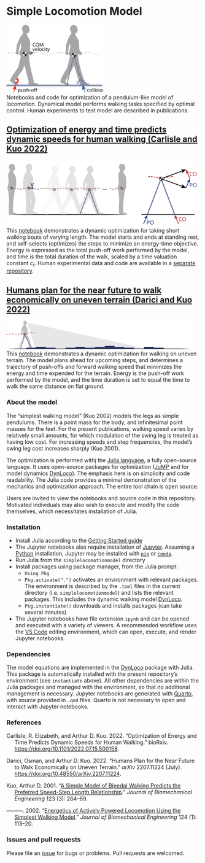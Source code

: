 Simple Locomotion Model
================

<img src="img/simplelocomotionmodel.svg" width="50%" /><br> Notebooks
and code for optimization of a pendulum-like model of locomotion.
Dynamical model performs walking tasks specified by optimal control.
Human experiments to test model are described in publications.

## [Optimization of energy and time predicts dynamic speeds for human walking (Carlisle and Kuo 2022)](src/shortwalks.ipynb)

![short walks](img/shortwalks.svg) This [notebook](src/shortwalks.ipynb)
demonstrates a dynamic optimization for taking short walking bouts of
varying length. The model starts and ends at standing rest, and
self-selects (optimizes) the steps to minimize an energy-time objective.
Energy is expressed as the total push-off work performed by the model,
and time is the total duration of the walk, scaled by a time valuation
constant $c_t$. Human experimental data and code are available in a
[separate repository](https://github.com/kuo-lab/short_walk_experiment).

## [Humans plan for the near future to walk economically on uneven terrain (Darici and Kuo 2022)](src/uneventerrain.ipynb)

![walking on uneven terrain](img/uneventerrainwalking.svg) This
[notebook](src/uneventerrain.ipynb) demonstrates a dynamic optimization
for walking on uneven terrain. The model plans ahead for upcoming steps,
and determines a trajectory of push-offs and forward walking speed that
minimizes the energy and time expended for the terrain. Energy is the
push-off work performed by the model, and the time duration is set to
equal the time to walk the same distance on flat ground.

### About the model

The “simplest walking model” (Kuo 2002) models the legs as simple
pendulums. There is a point mass for the body, and infinitesimal point
masses for the feet. For the present publications, walking speed varies
by relatively small amounts, for which modulation of the swing leg is
treated as having low cost. For increasing speeds and step frequencies,
the model’s swing leg cost increases sharply (Kuo 2001).

The optimization is performed withj the [Julia
language](https://julialang.org), a fully open-source language. It uses
open-source packages for optimization ([JuMP](https://jump.dev/) and for
model dynamics [DynLoco](https://github.com/kuo-lab/DynLoco)). The
emphasis here is on simplicity and code readability. The Julia code
provides a minimal demonstration of the mechanics and optimization
approach. The entire tool chain is open source.

Users are invited to view the notebooks and source code in this
repository. Motivated individuals may also wish to execute and modify
the code themselves, which necessitates installation of Julia.

### Installation

- Install Julia according to the [Getting Started
  guide](https://docs.julialang.org/en/v1/manual/getting-started/)
- The Jupyter notebooks also require installation of
  [Jupyter](https://jupyter.org/). Assuming a
  [Python](https://www.python.org/) installation, Jupyter may be
  installed with [`pip`](https://jupyter.org/install) or
  [`conda`](https://anaconda.org/main/jupyter).
- Run Julia from the `simplelocomotionmodel` directory
- Install packages using package manager, from the Julia prompt:
  - `Using Pkg`
  - `Pkg.activate(".")` activates an environment with relevant packages.
    The environment is described by the `.toml` files in the current
    directory (i.e. `simplelocomotionmodel`) and lists the relevant
    packages. This includes the dynamic walking model
    [DynLoco](https://github.com/kuo-lab/DynLoco).
  - `Pkg.instantiate()` downloads and installs packages (can take
    several minutes)
- The Jupyter notebooks have file extension `ipynb` and can be opened
  and executed with a variety of viewers. A recommended workflow uses
  the [VS Code](https://code.visualstudio.com/) editing environment,
  which can open, execute, and render Jupyter notebooks.

### Dependencies

The model equations are implemented in the
[DynLoco](https://github.com/kuo-lab/DynLoco) package with Julia. This
package is automatically installed with the present repository’s
environment (see `instantiate` above). All other dependencies are within
the Julia packages and managed with the environment, so that no
additional management is necessary. Jupyter notebooks are generated with
[Quarto](https://quarto.org), with source provided in `.qmd` files.
Quarto is not necessary to open and interact with Jupyter notebooks.

### References

<div id="refs" class="references csl-bib-body hanging-indent">

<div id="ref-carlisle2022OptimizationEnergyTime" class="csl-entry">

Carlisle, R. Elizabeth, and Arthur D. Kuo. 2022. “Optimization of Energy
and Time Predicts Dynamic Speeds for Human Walking.” bioRxiv.
<https://doi.org/10.1101/2022.07.15.500158>.

</div>

<div id="ref-darici2022HumansPlanFuture" class="csl-entry">

Darici, Osman, and Arthur D. Kuo. 2022. “Humans Plan for the Near Future
to Walk Economically on Uneven Terrain.” *arXiv* 2207.11224 (July).
<https://doi.org/10.48550/arXiv.2207.11224>.

</div>

<div id="ref-kuo2001SimpleModelBipedala" class="csl-entry">

Kuo, Arthur D. 2001. “[A Simple Model of Bipedal Walking Predicts the
Preferred Speed-Step Length
Relationship](https://www.ncbi.nlm.nih.gov/pubmed/11476370).” *Journal
of Biomechanical Engineering* 123 (3): 264–69.

</div>

<div id="ref-kuo2002EnergeticsActivelyPowereda" class="csl-entry">

———. 2002. “[Energetics of Actively Powered Locomotion Using the
Simplest Walking Model](https://www.ncbi.nlm.nih.gov/pubmed/11871597).”
*Journal of Biomechanical Engineering* 124 (1): 113–20.

</div>

</div>

### Issues and pull requests

Please file an
[issue](https://github.com/kuo-lab/simplelocomotionmodel/issues) for
bugs or problems. Pull requests are welcomed.
